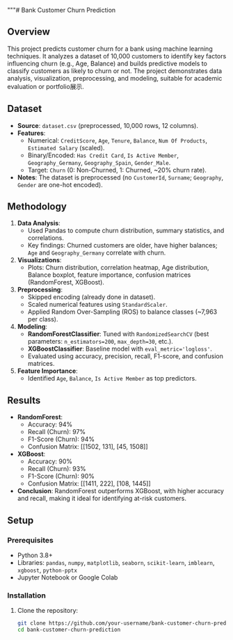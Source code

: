  """# Bank Customer Churn Prediction

## Overview
This project predicts customer churn for a bank using machine learning techniques. It analyzes a dataset of 10,000 customers to identify key factors influencing churn (e.g., Age, Balance) and builds predictive models to classify customers as likely to churn or not. The project demonstrates data analysis, visualization, preprocessing, and modeling, suitable for academic evaluation or portfolio展示.

## Dataset
- **Source**: `dataset.csv` (preprocessed, 10,000 rows, 12 columns).
- **Features**:
  - Numerical: `CreditScore`, `Age`, `Tenure`, `Balance`, `Num Of Products`, `Estimated Salary` (scaled).
  - Binary/Encoded: `Has Credit Card`, `Is Active Member`, `Geography_Germany`, `Geography_Spain`, `Gender_Male`.
  - Target: `Churn` (0: Non-Churned, 1: Churned, ~20% churn rate).
- **Notes**: The dataset is preprocessed (no `CustomerId`, `Surname`; `Geography`, `Gender` are one-hot encoded).

## Methodology
1. **Data Analysis**:
   - Used Pandas to compute churn distribution, summary statistics, and correlations.
   - Key findings: Churned customers are older, have higher balances; `Age` and `Geography_Germany` correlate with churn.
2. **Visualizations**:
   - Plots: Churn distribution, correlation heatmap, Age distribution, Balance boxplot, feature importance, confusion matrices (RandomForest, XGBoost).
3. **Preprocessing**:
   - Skipped encoding (already done in dataset).
   - Scaled numerical features using `StandardScaler`.
   - Applied Random Over-Sampling (ROS) to balance classes (~7,963 per class).
4. **Modeling**:
   - **RandomForestClassifier**: Tuned with `RandomizedSearchCV` (best parameters: `n_estimators=200`, `max_depth=30`, etc.).
   - **XGBoostClassifier**: Baseline model with `eval_metric='logloss'`.
   - Evaluated using accuracy, precision, recall, F1-score, and confusion matrices.
5. **Feature Importance**:
   - Identified `Age`, `Balance`, `Is Active Member` as top predictors.

## Results
- **RandomForest**:
  - Accuracy: 94%
  - Recall (Churn): 97%
  - F1-Score (Churn): 94%
  - Confusion Matrix: [[1502, 131], [45, 1508]]
- **XGBoost**:
  - Accuracy: 90%
  - Recall (Churn): 93%
  - F1-Score (Churn): 90%
  - Confusion Matrix: [[1411, 222], [108, 1445]]
- **Conclusion**: RandomForest outperforms XGBoost, with higher accuracy and recall, making it ideal for identifying at-risk customers.

## Setup
### Prerequisites
- Python 3.8+
- Libraries: `pandas`, `numpy`, `matplotlib`, `seaborn`, `scikit-learn`, `imblearn`, `xgboost`, `python-pptx`
- Jupyter Notebook or Google Colab

### Installation
1. Clone the repository:
   ```bash
   git clone https://github.com/your-username/bank-customer-churn-prediction.git
   cd bank-customer-churn-prediction
